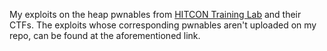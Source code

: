 My exploits on the heap pwnables from [HITCON Training Lab](https://github.com/scwuaptx/HITCON-Training) and their CTFs. The exploits whose corresponding pwnables aren't uploaded on my repo, can be found at the aforementioned link.
